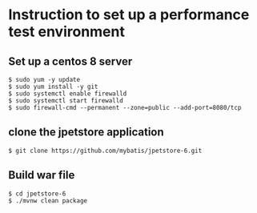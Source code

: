 # Instruction to set up a performance test environment
## Set up a centos 8 server
```shell
$ sudo yum -y update
$ sudo yum install -y git
$ sudo systemctl enable firewalld
$ sudo systemctl start firewalld
$ sudo firewall-cmd --permanent --zone=public --add-port=8080/tcp
```

## clone the jpetstore application
```shell
$ git clone https://github.com/mybatis/jpetstore-6.git
```
## Build war file
```shell
$ cd jpetstore-6
$ ./mvnw clean package
```
